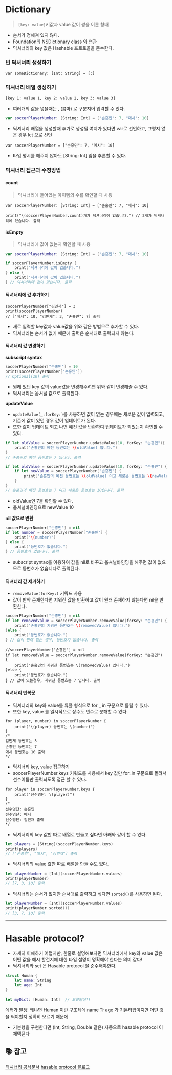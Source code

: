 # Dictionary
> ```[key: value]```키값과 value 값이 쌍을 이룬 형태

- 순서가 정해져 있지 않다.
- Foundation의 NSDictionary class 와 연관
- 딕셔너리의 key 값은 Hashable 프로토콜을 준수한다.

### 빈 딕셔너리 생성하기

```swfit
var someDictionary: [Int: String] = [:]
```

### 딕셔너리 배열 생성하기
```[key 1: value 1, key 2: value 2, key 3: value 3]```
- 여러개의 값을 넣을때는 , (콤마) 로 구분지어 입력할 수 있다.

```swift
var soccerPlayerNumber: [String: Int] = ["손흥민": 7, "메시": 10]
```
- 딕셔너리 배열을 생성할때 추가로 생성될 여지가 있다면 var로 선언하고, 그렇지 않은 경우 let 으로 선언

```swift=
var soccerPlayerNumber = ["손흥민": 7, "메시": 10]
```
- 타입 명시를 해주지 않아도 [String: Int] 임을 추론할 수 있다.

### 딕셔너리 접근과 수정방법

#### count
>딕셔너리에 들어있는 아이템의 수를 확인할 때 사용

```swift=
var soccerPlayerNumber: [String: Int] = ["손흥민": 7, "메시": 10]

print("\(soccerPlayerNumber.count)개가 딕셔너리에 있습니다.") // 2개가 딕셔너리에 있습니다. 출력
```

#### isEmpty
>딕셔너리에 값이 없는지 확인할 때 사용

```swift
var soccerPlayerNumber: [String: Int] = ["손흥민": 7, "메시": 10]

if soccerPlayerNumber.isEmpty {
    print("딕셔너리에 값이 없습니다.")
} else {
    print("딕셔너리에 값이 있습니다.")
} // 딕셔너리에 값이 있습니다. 출력 
```
#### 딕셔너리에 값 추가하기
```swift=
soccerPlayerNumber["김민재"] = 3
print(soccerPlayerNumber)
// ["메시": 10, "김민재": 3, "손흥민": 7] 출력
```

- 새로 입력할 key값과 value값을 위와 같은 방법으로 추가할 수 있다.
- 딕셔너리는 순서가 없기 때문에 출력은 순서대로 출력되지 않는다.

#### 딕셔너리 값 변경하기 

**subscript syntax**
```swift
soccerPlayerNumber["손흥민"] = 10
print(soccerPlayerNumber["손흥민"])
// Optional(10) 출력
```
- 원래 있던 key 값의 value값을 변경해주려면 위와 같이 변경해줄 수 있다.
- 딕셔너리는 옵셔널 값으로 출력된다.

**updateValue**
- ```updateValue(_:forKey:)```를 사용하면 값이 없는 경우에는 새로운 값이 입력되고, 기존에 값이 있던 경우 값이 업데이트가 된다.
- 또한 값이 업데이트 되고 나면 예전 값을 반환하여 업데이트가 되었는지 확인할 수 있다.

```swift
if let oldValue = soccerPlayerNumber.updateValue(10, forKey: "손흥민"){
    print("손흥민의 예전 등번호는 \(oldValue) 입니다.")
}
// 손흥민의 예전 등번호는 7 입니다. 출력

if let oldValue = soccerPlayerNumber.updateValue(10, forKey: "손흥민") {
    if let newValue = soccerPlayerNumber["손흥민"] {
        print("손흥민의 예전 등번호는 \(oldValue) 이고 새로운 등번호는 \(newValue)입니다.")
    }
}
// 손흥민의 예전 등번호는 7 이고 새로운 등번호는 10입니다. 출력
```

- oldValue인 7을 확인할 수 있다.
- 옵셔널바인딩으로 newValue 10 

**nil 값으로 변환**
```swift
soccerPlayerNumber["손흥민"] = nil
if let number = soccerPlayerNumber["손흥민"] {
    print("\(number)")
} else {
    print("등번호가 없습니다.")
} // 등번호가 없습니다. 출력
```
- subscript syntax를 이용하여 값을 nil로 바꾸고 옵셔널바인딩을 해주면 값이 없으므로 등번호가 없습니다로 출력된다.

#### 딕셔너리 값 제거하기

- ```removeValue(forKey:)``` 키워드 사용
- 값이 만약 존재한다면 지워진 값을 반환하고 값이 원래 존재하지 않는다면 nil을 반환한다.

```swift
soccerPlayerNumber["손흥민"] = nil
if let removedValue = soccerPlayerNumber.removeValue(forKey: "손흥민") {
    print("손흥민의 지워진 등번호는 \(removedValue) 입니다.")
}else {
    print("등번호가 없습니다.")
} // 값이 원래 없는 경우, 등번호가 없습니다. 출력
```

```swift=
//soccerPlayerNumber["손흥민"] = nil
if let removedValue = soccerPlayerNumber.removeValue(forKey: "손흥민") {
    print("손흥민의 지워진 등번호는 \(removedValue) 입니다.")
}else {
    print("등번호가 없습니다.")
} // 값이 있는경우, 지워진 등번호는 7 입니다. 출력
```

#### 딕셔너리 반복문
- 딕셔너리의 key와 value를 튜플 형식으로 for _ in 구문으로 돌릴 수 있다.
- 또한 key, value 를 일시적으로 상수도 변수로 분해할 수 있다.

```swift=
for (player, number) in soccerPlayerNumber {
    print("\(player) 등번호는 \(number)")
}
/*
김민재 등번호는 3
손흥민 등번호는 7
메시 등번호는 10 출력 
*/
```

- 딕셔너리 key, value 접근하기
- soccerPlayerNumber.keys 키워드를 사용해서 key 값만 for_in 구문으로 돌려서 선수이름만 출력되도록 접근 할 수 있다.
```swift=
for player in soccerPlayerNumber.keys {
    print("선수명단: \(player)")
}
/*
선수명단: 손흥민
선수명단: 메시
선수명단: 김민재 출력
*/
```

- 딕셔너리의 key 값만 따로 배열로 만들고 싶다면 아래와 같이 할 수 있다.
```swift
let players = [String](soccerPlayerNumber.keys)
print(players)
// ["손흥민", "메시", "김민재"] 출력 
```

- 딕셔너리의 value 값만 따로 배열을 만들 수도 있다.
```swift
let playerNumber = [Int](soccerPlayerNumber.values)
print(playerNumber)
// [7, 3, 10] 출력
```
- 딕셔너리는 순서가 없지만 순서대로 출력하고 싶다면 ```sorted()```를 사용하면 된다.
```swift
let playerNumber = [Int](soccerPlayerNumber.values)
print(playerNumber.sorted())
// [3, 7, 10] 출력
```
---

# Hasable protocol?
- 자세히 이해하기 어렵지만, 한줄로 설명해보자면 딕셔너리에서 key와 value 값은 어떤 값을 해시 할건지에 대한 타입 설명이 명확해야 한다는 의미 같다!
- 딕셔너리와 set 은 Hasable protocol 을 준수해야한다.

```swift
struct Human {
    let name: String
    let age: Int
}
 
let myDict: [Human: Int]  // 오류발생!!
```

에러가 발생! 왜냐면 Human 이란 구조체에 name 과 age 가 기본타입이지만 어떤 것을 써야할지 정확히 모르기 때문에

- 기본형을 구현한다면 (Int, String, Double 같은) 자동으로 hasable protocol 이 채택된다

## 📚 참고
[딕셔너리 공식문서](https://docs.swift.org/swift-book/LanguageGuide/CollectionTypes.html)
[hasable protocol 블로그](https://babbab2.tistory.com/149)
